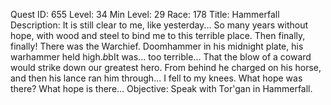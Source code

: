 Quest ID: 655
Level: 34
Min Level: 29
Race: 178
Title: Hammerfall
Description: It is still clear to me, like yesterday... So many years without hope, with wood and steel to bind me to this terrible place. Then finally, finally! There was the Warchief. Doomhammer in his midnight plate, his warhammer held high.$b$bIt was... too terrible... That the blow of a coward would strike down our greatest hero. From behind he charged on his horse, and then his lance ran him through... I fell to my knees. What hope was there? What hope is there...
Objective: Speak with Tor'gan in Hammerfall.
